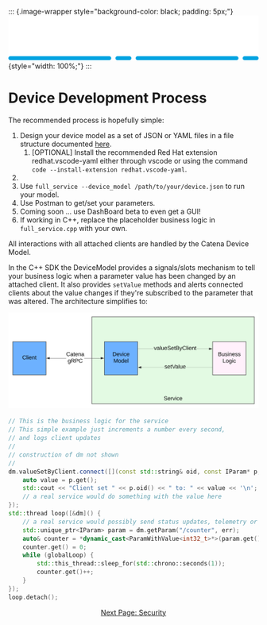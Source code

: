 ::: {.image-wrapper style="background-color: black; padding: 5px;"}
![Catena Logo](images/Catena%20Logo_PMS2191%20&%20White.png){style="width: 100%;"}
:::

# Device Development Process

The recommended process is hopefully simple:

1. Design your device model as a set of JSON or YAML files in a file structure documented [here](Validation.html).
    1. [OPTIONAL] Install the recommended Red Hat extension redhat.vscode-yaml either through vscode or using the command `code --install-extension redhat.vscode-yaml`.
2. 
2. Use `full_service --device_model /path/to/your/device.json` to run your model.
3. Use Postman to get/set your parameters.
4. Coming soon ... use DashBoard beta to even get a GUI!
5. If working in C++, replace the placeholder business logic in `full_service.cpp` with your own.

All interactions with all attached clients are handled by the Catena Device Model.

In the C++ SDK the DeviceModel provides a signals/slots mechanism to tell your business logic when a parameter value has been changed by an attached client. It also provides `setValue` methods and alerts connected clients about the value changes if they're subscribed to the parameter that was altered. The architecture simplifies to:

![alt](images/Catena%20UML%20-%20Device%20Architecture.svg)

```cpp
// This is the business logic for the service
// This simple example just increments a number every second,
// and logs client updates
//
// construction of dm not shown
//
dm.valueSetByClient.connect([](const std::string& oid, const IParam* p, const int32_t idx) {
    auto value = p.get();
    std::cout << "Client set " << p.oid() << " to: " << value << '\n';
    // a real service would do something with the value here
});
std::thread loop([&dm]() {
    // a real service would possibly send status updates, telemetry or audio meters here
    std::unique_ptr<IParam> param = dm.getParam("/counter", err);
    auto& counter = *dynamic_cast<ParamWithValue<int32_t>*>(param.get());
    counter.get() = 0;
    while (globalLoop) {
        std::this_thread::sleep_for(std::chrono::seconds(1));
        counter.get()++;
    }
});
loop.detach();
```

<div style="text-align: center">

[Next Page: Security](Security.html)

</div>